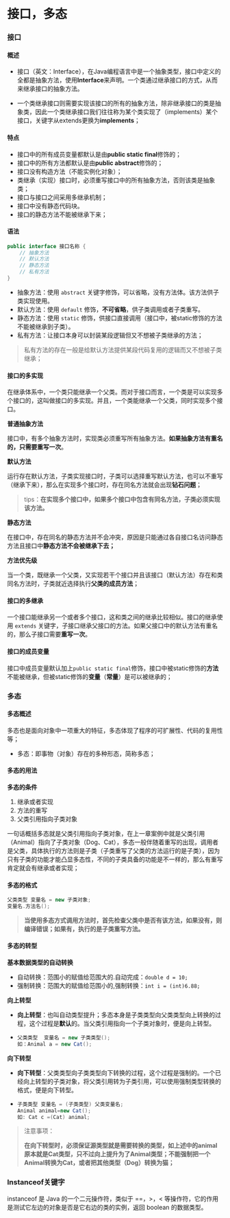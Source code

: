 # 接口，多态

### 接口

#### 概述

- 接口（英文：Interface），在Java编程语言中是一个抽象类型，接口中定义的全都是抽象方法，使用**Interface**来声明。一个类通过继承接口的方式，从而来继承接口的抽象方法。

- 一个类继承接口则需要实现该接口的所有的抽象方法，除非继承接口的类是抽象类，因此一个类继承接口我们往往称为某个类实现了（implements）某个接口，关键字从extends更换为**implements**；

#### 特点

- 接口中的所有成员变量都默认是由**public static final**修饰的；
- 接口中的所有方法都默认是由**public abstract**修饰的；
- 接口没有构造方法（不能实例化对象）；
- 类继承（实现）接口时，必须重写接口中的所有抽象方法，否则该类是抽象类；
- 接口与接口之间采用多继承机制；
- 接口中没有静态代码块。
- 接口的静态方法不能被继承下来；

#### 语法

```java
public interface 接口名称 {
    // 抽象方法
    // 默认方法
    // 静态方法
    // 私有方法
}
```

- 抽象方法：使用 `abstract` 关键字修饰，可以省略，没有方法体。该方法供子类实现使用。
- 默认方法：使用 `default` 修饰，**不可省略**，供子类调用或者子类重写。
- 静态方法：使用 `static` 修饰，供接口直接调用（接口中，被static修饰的方法不能被继承到子类）。
- 私有方法：让接口本身可以封装某段逻辑但又不想被子类继承的方法；

> 私有方法的存在一般是给默认方法提供某段代码复用的逻辑而又不想被子类继承；
>



#### 接口的多实现

在继承体系中，一个类只能继承一个父类。而对于接口而言，一个类是可以实现多个接口的，这叫做接口的多实现。并且，一个类能继承一个父类，同时实现多个接口。

**普通抽象方法**

接口中，有多个抽象方法时，实现类必须重写所有抽象方法。**如果抽象方法有重名的，只需要重写一次**。

**默认方法**

运行存在默认方法，子类实现接口时，子类可以选择重写默认方法，也可以不重写（继承下来），那么在实现多个接口时，存在同名方法就会出现**钻石问题**；

> tips：**在实现多个接口中，如果多个接口中包含有同名方法，子类必须实现该方法。**

**静态方法**

在接口中，存在同名的静态方法并不会冲突，原因是只能通过各自接口名访问静态方法且接口中**静态方法不会被继承下去；**

**方法优先级**

当一个类，既继承一个父类，又实现若干个接口并且该接口（默认方法）存在和类同名方法时，子类就近选择执行**父类的成员方法**；





#### 接口的多继承

一个接口能继承另一个或者多个接口，这和类之间的继承比较相似。接口的继承使用 `extends` 关键字，子接口继承父接口的方法。如果父接口中的默认方法有重名的，那么子接口需要**重写一次**。





#### 接口的成员变量

接口中成员变量默认加上`public static final`修饰，接口中被static修饰的**方法**不能被继承，但被static修饰的**变量**（**常量**）是可以被继承的；









### 多态

#### 多态概述

多态也是面向对象中一项重大的特征，多态体现了程序的可扩展性、代码的复用性等；

- 多态：即事物（对象）存在的多种形态，简称多态；

#### 多态的用法

**多态的条件**

1. 继承或者实现
2. 方法的重写
3. 父类引用指向子类对象

一句话概括多态就是父类引用指向子类对象，在上一章案例中就是父类引用（Animal）指向了子类对象（Dog、Cat），多态一般伴随着重写的出现，调用者是父类，具体执行的方法则是子类（子类重写了父类的方法运行的是子类），因为只有子类的功能才能凸显多态性，不同的子类具备的功能是不一样的，那么有重写肯定就会有继承或者实现；

#### 多态的格式

```java
父类类型 变量名 = new 子类对象;
变量名.方法名();
```

> **当使用多态方式调用方法时，首先检查父类中是否有该方法，如果没有，则编译错误；如果有，执行的是子类重写方法。**





#### 多态的转型

**基本数据类型的自动转换**

- 自动转换：范围小的赋值给范围大的.自动完成：`double d = 10;`
- 强制转换：范围大的赋值给范围小的,强制转换：`int i = (int)6.88;`



**向上转型**

- **向上转型**：也叫自动类型提升；多态本身是子类类型向父类类型向上转换的过程，这个过程是**默认**的。当父类引用指向一个子类对象时，便是向上转型。

- ```java
  父类类型  变量名 = new 子类类型();
  如：Animal a = new Cat();
  ```



**向下转型**

- **向下转型**：父类类型向子类类型向下转换的过程，这个过程是强制的。一个已经向上转型的子类对象，将父类引用转为子类引用，可以使用强制类型转换的格式，便是向下转型。

- ```java
  子类类型 变量名 = (子类类型) 父类变量名;
  Animal animal=new Cat();
  如: Cat c =(Cat) animal;  
  ```

> 注意事项：
>
> **在向下转型时，必须保证源类型就是需要转换的类型，如上述中的animal原本就是Cat类型，只不过向上提升为了Animal类型；不能强制把一个Animal转换为Cat，或者把其他类型（Dog）转换为猫；**





### Instanceof关键字

instanceof 是 Java 的一个二元操作符，类似于 ==，>，< 等操作符，它的作用是测试它左边的对象是否是它右边的类的实例，返回 boolean 的数据类型。



















